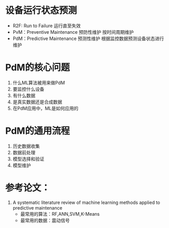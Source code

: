 # 设备运行状态预测

- R2F: Run to Failure  运行直至失效
- PvM：Preventive Maintenance 预防性维护  按时间周期维护
- PdM：Predictive Maintenance 预测性维护  根据监控数据预测设备状态进行维护

# PdM的核心问题
1. 什么ML算法被用来做PdM
2. 要监控什么设备
3. 有什么数据
4. 是真实数据还是合成数据
5. 在PdM应用中，ML是如何应用的

# PdM的通用流程
1. 历史数据收集
2. 数据前处理
3. 模型选择和验证
4. 模型维护


# 参考论文：
1. A systematic literature review of machine learning methods applied to predictive maintenance
   - 最常用的算法：RF,ANN,SVM,K-Means
   - 最常用的数据：震动信号

